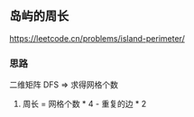 ## 岛屿的周长

<https://leetcode.cn/problems/island-perimeter/>

### 思路

二维矩阵 DFS => 求得网格个数

1. 周长 = 网格个数 * 4 - 重复的边 * 2
